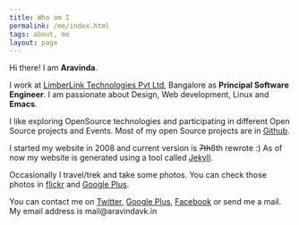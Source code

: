 ```yaml
---
title: Who am I
permalink: /me/index.html
tags: about, me
layout: page
---
```


Hi there! I am **Aravinda**.

I work at [LimberLink Technologies Pvt Ltd](http://limberlink.com), Bangalore as **Principal Software Engineer**. I am passionate about Design, Web development, Linux and **Emacs**.

I like exploring OpenSource technologies and participating in different Open Source projects and Events. Most of my open Source projects are in [Github](https://github.com/aravindavk).

I started my website in 2008 and current version is <strike>7th</strike>8th rewrote :) As of now my website is generated using a tool called [Jekyll](https://github.com/mojombo/jekyll).

Occasionally I travel/trek and take some photos. You can check those photos in [flickr](http://flickr.com/photos/aravindavk) and [Google Plus](https://plus.google.com/photos/112771262718323928488/albums).

You can contact me on [Twitter](http://twitter.com/aravindavk), [Google Plus](https://plus.google.com/112771262718323928488), [Facebook](http://facebook.com/aravindavk) or send me a mail. My email address is mail&#64;&#97;&#114;&#97;&#118;&#105;&#110;&#100;&#97;&#118;&#107;&#46;&#105;&#110;
